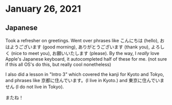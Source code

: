 # January 26, 2021

## Japanese

Took a refresher on greetings. Went over phrases like こんにちは (hello), おはようございます (good morning), ありがとうございます (thank you), よろしく (nice to meet you), お願いいたします (please). By the way, I *really* love Apple's Japanese keyboard, it autocompleted half of these for me. (not sure if this all OS's do this, but really cool nonetheless)

I also did a lesson in "Intro 3" which covered the kanji for Kyoto and Tokyo, and phrases like 京都に住んでいます。(I live in Kyoto.) and 東京に住んでいません (I do not live in Tokyo).

またね！
